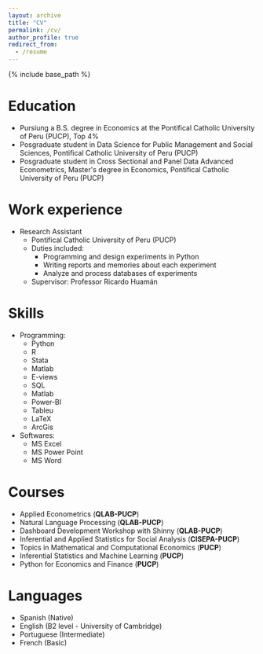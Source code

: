 ```yaml
---
layout: archive
title: "CV"
permalink: /cv/
author_profile: true
redirect_from:
  - /resume
---
```


{% include base_path %}

Education
======
* Pursiung a B.S. degree in Economics at the Pontifical Catholic University of Peru (PUCP), Top 4%
* Posgraduate student in Data Science for Public Management and Social Sciences, Pontifical Catholic University of Peru (PUCP)
* Posgraduate student in Cross Sectional and Panel Data Advanced Econometrics, Master's degree in Economics, Pontifical Catholic University of Peru (PUCP)

Work experience
======
* Research Assistant
  * Pontifical Catholic University of Peru (PUCP)
  * Duties included:      
    * Programming and design experiments in Python
    * Writing reports and memories about each experiment
    * Analyze and process databases of experiments
  * Supervisor: Professor Ricardo Huamán


Skills
======
* Programming:
  * Python
  * R
  * Stata
  * Matlab
  * E-views
  * SQL
  * Matlab
  * Power-BI
  * Tableu
  * LaTeX
  * ArcGis
* Softwares:
  * MS Excel 
  * MS Power Point
  * MS Word


Courses
======
* Applied Econometrics (**QLAB-PUCP**)
* Natural Language Processing (**QLAB-PUCP**)
* Dashboard Development Workshop with Shinny (**QLAB-PUCP**)
* Inferential and Applied Statistics for Social Analysis (**CISEPA-PUCP**)
* Topics in Mathematical and Computational Economics (**PUCP**)
* Inferential Statistics and Machine Learning (**PUCP**)
* Python for Economics and Finance (**PUCP**)

Languages
======
* Spanish (Native)
* English (B2 level - University of Cambridge)
* Portuguese (Intermediate)
* French (Basic)